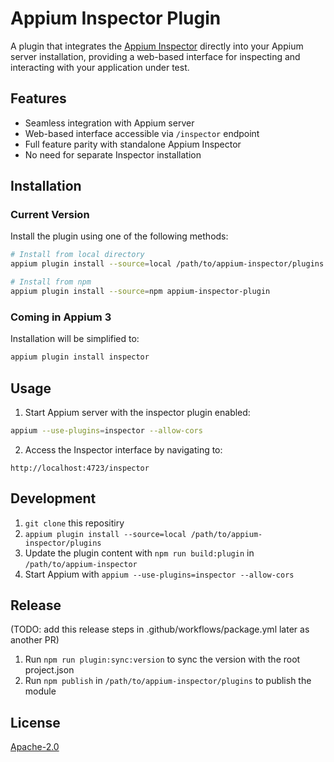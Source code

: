 # Appium Inspector Plugin

A plugin that integrates the [Appium Inspector](https://github.com/appium/appium-inspector) directly into your Appium server installation, providing a web-based interface for inspecting and interacting with your application under test.

## Features

- Seamless integration with Appium server
- Web-based interface accessible via `/inspector` endpoint
- Full feature parity with standalone Appium Inspector
- No need for separate Inspector installation

## Installation

### Current Version

Install the plugin using one of the following methods:

```bash
# Install from local directory
appium plugin install --source=local /path/to/appium-inspector/plugins

# Install from npm
appium plugin install --source=npm appium-inspector-plugin
```

### Coming in Appium 3

Installation will be simplified to:

```bash
appium plugin install inspector
```

## Usage

1. Start Appium server with the inspector plugin enabled:

```bash
appium --use-plugins=inspector --allow-cors
```

2. Access the Inspector interface by navigating to:

```
http://localhost:4723/inspector
```

## Development

1. `git clone` this repositiry
2. `appium plugin install --source=local /path/to/appium-inspector/plugins`
3. Update the plugin content with `npm run build:plugin` in `/path/to/appium-inspector`
4. Start Appium with `appium --use-plugins=inspector --allow-cors`

## Release

(TODO: add this release steps in .github/workflows/package.yml later as another PR)

1. Run `npm run plugin:sync:version` to sync the version with the root project.json
2. Run `npm publish` in `/path/to/appium-inspector/plugins` to publish the module

## License

[Apache-2.0](https://github.com/appium/appium-inspector/blob/main/LICENSE)
